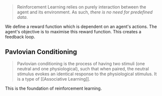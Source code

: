 > Reinforcement Learning relies on purely interaction between the agent and its environment. As such, *there is no need for predefined data*.

We define a reward function which is dependent on an agent's actions. The agent's objective is to maximise this reward function. This creates a feedback loop.

## Pavlovian Conditioning
> Pavlovian conditioning is the process of having two stimuli (one neutral and one physiological), such that when paired, the neutral stimulus evokes an identical response to the physiological stimulus. It is a type of [[Associative Learning]].

This is the foundation of reinforcement learning.

